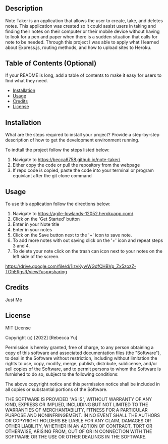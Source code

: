  # <Note-Taker>

## Description

Note Taker is an application that allows the user to create, take, and deletes notes. This application was created so it could assist users in taking and finding their notes on their computer or their mobile device without having to look for a pen and paper when there is a sudden situation that calls for  note to be needed. Through this project I was able to apply what I learned about Express.js, routing methods, and how to upload sites to Heroku.

## Table of Contents (Optional)

If your README is long, add a table of contents to make it easy for users to find what they need.

- [Installation](#installation)
- [Usage](#usage)
- [Credits](#credits)
- [License](#license)

## Installation

What are the steps required to install your project? Provide a step-by-step description of how to get the development environment running.

To indtall the project follow the steps listed below:
1. Navigate to https://becca6758.github.io/note-taker/
2. Either copy the code or pull the repository from the webpage
3. If repo code is copied, paste the code into your terminal or program equivlant after the git clone command

## Usage

To use this application follow the directions below:
1. Navigate to https://agile-lowlands-12052.herokuapp.com/ 
2. Click on the 'Get Started' button
3. Enter in your Note title
4. Enter in your notes
5. Click on the Save button next to the '+' icon to save note.
6. To add more notes with out saving click on the '+' icon and repeat steps 3 and 4.
7. To delete your note click on the trash can icon next to your notes on the left side of the screen.

https://drive.google.com/file/d/1izvKywWGdfCHBVp_Zx5zozZ-TOhERgsR/view?usp=sharing


## Credits

Just Me

## License

MIT License

Copyright (c) [2022] [Rebecca Yu]

Permission is hereby granted, free of charge, to any person obtaining a copy
of this software and associated documentation files (the "Software"), to deal
in the Software without restriction, including without limitation the rights
to use, copy, modify, merge, publish, distribute, sublicense, and/or sell
copies of the Software, and to permit persons to whom the Software is
furnished to do so, subject to the following conditions:

The above copyright notice and this permission notice shall be included in all
copies or substantial portions of the Software.

THE SOFTWARE IS PROVIDED "AS IS", WITHOUT WARRANTY OF ANY KIND, EXPRESS OR
IMPLIED, INCLUDING BUT NOT LIMITED TO THE WARRANTIES OF MERCHANTABILITY,
FITNESS FOR A PARTICULAR PURPOSE AND NONINFRINGEMENT. IN NO EVENT SHALL THE
AUTHORS OR COPYRIGHT HOLDERS BE LIABLE FOR ANY CLAIM, DAMAGES OR OTHER
LIABILITY, WHETHER IN AN ACTION OF CONTRACT, TORT OR OTHERWISE, ARISING FROM,
OUT OF OR IN CONNECTION WITH THE SOFTWARE OR THE USE OR OTHER DEALINGS IN THE
SOFTWARE.

